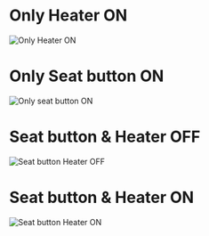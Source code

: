 
# Only Heater ON

![Only Heater ON](https://user-images.githubusercontent.com/80749311/116346538-1de9d300-a808-11eb-99e4-f53a7abcc7df.png)


# Only Seat button ON

![Only seat button ON](https://user-images.githubusercontent.com/80749311/116346601-38bc4780-a808-11eb-85e3-dbda00f82638.png)

# Seat button & Heater OFF

![Seat button   Heater OFF](https://user-images.githubusercontent.com/80749311/116346660-4e317180-a808-11eb-9ae7-0ca8bd2a46f2.png)

# Seat button & Heater ON

![Seat button   Heater ON](https://user-images.githubusercontent.com/80749311/116346693-5c7f8d80-a808-11eb-8a05-fb4a4bd4beda.png)



